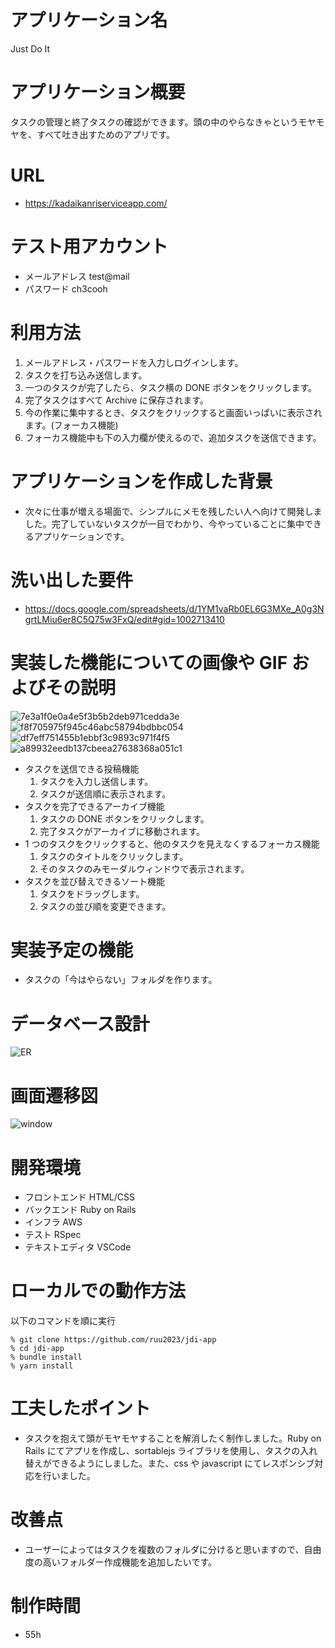 # アプリケーション名

Just Do It

# アプリケーション概要

タスクの管理と終了タスクの確認ができます。頭の中のやらなきゃというモヤモヤを、すべて吐き出すためのアプリです。

# URL

- https://kadaikanriserviceapp.com/

# テスト用アカウント

- メールアドレス test@mail
- パスワード ch3cooh

# 利用方法

1. メールアドレス・パスワードを入力しログインします。
2. タスクを打ち込み送信します。
3. 一つのタスクが完了したら、タスク横の DONE ボタンをクリックします。
4. 完了タスクはすべて Archive に保存されます。
5. 今の作業に集中するとき、タスクをクリックすると画面いっぱいに表示されます。(フォーカス機能)
6. フォーカス機能中も下の入力欄が使えるので、追加タスクを送信できます。

# アプリケーションを作成した背景

- 次々に仕事が増える場面で、シンプルにメモを残したい人へ向けて開発しました。完了していないタスクが一目でわかり、今やっていることに集中できるアプリケーションです。

# 洗い出した要件

- https://docs.google.com/spreadsheets/d/1YM1vaRb0EL6G3MXe_A0g3NgrtLMiu6er8C5Q75w3FxQ/edit#gid=1002713410

# 実装した機能についての画像や GIF およびその説明

![7e3a1f0e0a4e5f3b5b2deb971cedda3e](https://github.com/ruu2023/jdi-app/assets/125800583/a06b40bf-7832-4153-867d-ab095b88efd8)
![f8f705975f945c46abc58794bdbbc054](https://github.com/ruu2023/jdi-app/assets/125800583/dd59aa86-824c-4d6f-8cb4-edcad2f4677c)
![df7eff751455b1ebbf3c9893c971f4f5](https://github.com/ruu2023/jdi-app/assets/125800583/45ff5185-e123-4a41-9d4e-246bf00b5bfe)
![a89932eedb137cbeea27638368a051c1](https://github.com/ruu2023/jdi-app/assets/125800583/9efa1f45-d77c-4990-a456-5996b724b5f7)

- タスクを送信できる投稿機能
  1.  タスクを入力し送信します。
  2.  タスクが送信順に表示されます。
- タスクを完了できるアーカイブ機能
  1.  タスクの DONE ボタンをクリックします。
  2.  完了タスクがアーカイブに移動されます。
- 1 つのタスクをクリックすると、他のタスクを見えなくするフォーカス機能
  1.  タスクのタイトルをクリックします。
  2.  そのタスクのみモーダルウィンドウで表示されます。
- タスクを並び替えできるソート機能
  1.  タスクをドラッグします。
  2.  タスクの並び順を変更できます。

# 実装予定の機能

- タスクの「今はやらない」フォルダを作ります。

# データベース設計

![ER](https://github.com/ruu2023/jdi-app/assets/125800583/69b57bf3-a079-45cd-b81e-32bd8650597d)

# 画面遷移図

![window](https://github.com/ruu2023/jdi-app/assets/125800583/d54b8ee0-e924-4752-9673-b9f3882400f6)

# 開発環境

- フロントエンド HTML/CSS
- バックエンド Ruby on Rails
- インフラ AWS
- テスト RSpec
- テキストエディタ VSCode

# ローカルでの動作方法

以下のコマンドを順に実行

```
% git clone https://github.com/ruu2023/jdi-app
% cd jdi-app
% bundle install
% yarn install
```

# 工夫したポイント

- タスクを抱えて頭がモヤモヤすることを解消したく制作しました。Ruby on Rails にてアプリを作成し、sortablejs ライブラリを使用し、タスクの入れ替えができるようにしました。また、css や javascript にてレスポンシブ対応を行いました。

# 改善点

- ユーザーによってはタスクを複数のフォルダに分けると思いますので、自由度の高いフォルダー作成機能を追加したいです。

# 制作時間

- 55h
